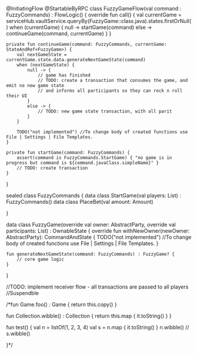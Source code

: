 @InitiatingFlow
@StartableByRPC
class FuzzyGameFlow(val command : FuzzyCommands) : FlowLogic<Unit>() {
    override fun call() {
        val currentGame = serviceHub.vaultService.queryBy(FuzzyGame::class.java).states.firstOrNull()
        when (currentGame) {
            null -> startGame(command)
            else -> continueGame(command, currentGame)
        }
    }

    private fun continueGame(command: FuzzyCommands, currentGame: StateAndRef<FuzzyGame>) {
        val nextGameState = currentGame.state.data.generateNextGameState(command)
        when (nextGameState) {
            null -> {
                // game has finished
                // TODO: create a transaction that consumes the game, and emit no new game state
                // and informs all participants so they can rock n roll their UI
            }
            else -> {
                // TODO: new game state transaction, with all parit
            }
        }

        TODO("not implemented") //To change body of created functions use File | Settings | File Templates.
    }

    private fun startGame(command: FuzzyCommands) {
        assert(command is FuzzyCommands.StartGame) { "no game is in progress but command is ${command.javaClass.simpleName}" }
        // TODO: create transaction
    }
}

sealed class FuzzyCommands {
    data class StartGame(val players: List<AbstractParty>) : FuzzyCommands()
    data class PlaceBet(val amount: Amount<Unit>)

}

data class FuzzyGame(override val owner: AbstractParty, override val participants: List<AbstractParty>) : OwnableState {
    override fun withNewOwner(newOwner: AbstractParty): CommandAndState {
        TODO("not implemented") //To change body of created functions use File | Settings | File Templates.
    }

    fun generateNextGameState(command: FuzzyCommands) : FuzzyGame? {
        // core game logic
    }

}


//TODO: implement receiver flow - all transactions are passed to all players
//Suspendble

/*fun Game.foo() : Game {
    return this.copy()
}

fun <T : Number> Collection<T>.wibble() : Collection<String> {
    return this.map { it.toString() }
}


fun test() {
    val n = listOf(1, 2, 3, 4)
    val s = n.map { it.toString() }
    n.wibble()
   // s.wibble()

}*/
